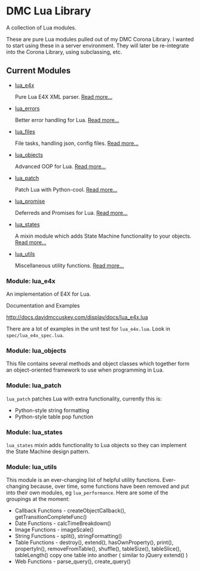 # DMC Lua Library #

A collection of Lua modules.

These are pure Lua modules pulled out of my DMC Corona Library. I wanted to start using these in a server environment. They will later be re-integrate into the Corona Library, using subclassing, etc.



## Current Modules ##

* [lua_e4x](#lua_e4x)

  Pure Lua E4X XML parser. [Read more...](#lua_e4x)

* [lua_errors](#lua_errors)

  Better error handling for Lua. [Read more...](#lua_errors)

* [lua_files](#lua_files)

  File tasks, handling json, config files. [Read more...](#lua_files)

* [lua_objects](#lua_objects)

  Advanced OOP for Lua. [Read more...](#lua_objects)

* [lua_patch](#lua_patch)

  Patch Lua with Python-cool. [Read more...](#lua_patch)

* [lua_promise](#lua_promise)

  Deferreds and Promises for Lua. [Read more...](#lua_promise)

* [lua_states](#lua_states)

  A mixin module which adds State Machine functionality to your objects. [Read more...](#lua_states)

* [lua_utils](#lua_utils)

  Miscellaneous utility functions. [Read more...](#lua_utils)



<a name="lua_e4x"></a>
### Module: lua_e4x ###

An implementation of E4X for Lua.

Documentation and Examples

http://docs.davidmccuskey.com/display/docs/lua_e4x.lua

There are a lot of examples in the unit test for `lua_e4x.lua`. Look in `spec/lua_e4x_spec.lua`.



<a name="lua_objects"></a>
### Module: lua_objects ###

This file contains several methods and object classes which together form an object-oriented framework to use when programming in Lua.



<a name="lua_patch"></a>
### Module: lua_patch ###

`lua_patch` patches Lua with extra functionality, currently this is:

* Python-style string formatting
* Python-style table pop function



<a name="lua_states"></a>
### Module: lua_states ###

`lua_states` mixin adds functionality to Lua objects so they can implement the State Machine design pattern.



<a name="lua_utils"></a>
### Module: lua_utils ###

This module is an ever-changing list of helpful utility functions. Ever-changing because, over time, some functions have been removed and put into their own modules, eg `lua_performance`. Here are some of the groupings at the moment:

* Callback Functions - createObjectCallback(), getTransitionCompleteFunc()
* Date Functions - calcTimeBreakdown()
* Image Functions - imageScale()
* String Functions - split(), stringFormatting()
* Table Functions - destroy(), extend(), hasOwnProperty(), print(), propertyIn(), removeFromTable(), shuffle(), tableSize(), tableSlice(), tableLength()
copy one table into another ( similar to jQuery extend() )
* Web Functions - parse_query(), create_query()
